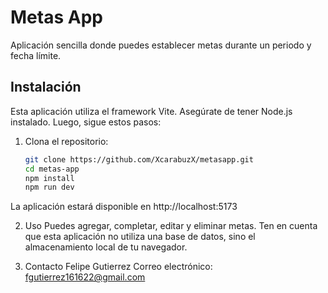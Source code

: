 # Metas App

Aplicación sencilla donde puedes establecer metas durante un periodo y fecha límite.

## Instalación

Esta aplicación utiliza el framework Vite. Asegúrate de tener Node.js instalado. Luego, sigue estos pasos:

1. Clona el repositorio:

   ```bash
   git clone https://github.com/XcarabuzX/metasapp.git
   cd metas-app
   npm install
   npm run dev
   ```
La aplicación estará disponible en http://localhost:5173

2. Uso
Puedes agregar, completar, editar y eliminar metas. Ten en cuenta que esta aplicación no utiliza una base de datos, sino el almacenamiento local de tu navegador.

3. Contacto
Felipe Gutierrez
Correo electrónico: fgutierrez161622@gmail.com
